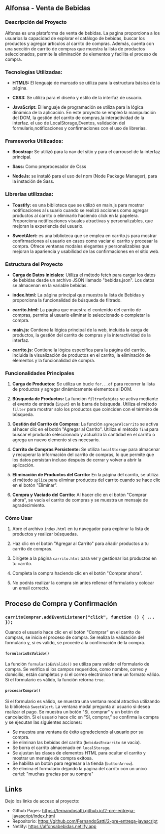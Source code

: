 ## Alfonsa - Venta de Bebidas

### Descripción del Proyecto

Alfonsa es una plataforma de venta de bebidas. La pagina proporciona a los usuarios la capacidad de explorar el catálogo de bebidas, buscar los productos y agregar artículos al carrito de compras. Además, cuenta con una sección de carrito de compras que muestra la lista de productos seleccionados, permite la eliminación de elementos y facilita el proceso de compra.

### Tecnologías Utilizadas:

- **HTML5:** El lenguaje de marcado se utiliza para la estructura básica de la página.
  
- **CSS3:** Se utiliza para el diseño y estilo de la interfaz de usuario.

- **JavaScript:** El lenguaje de programación se utiliza para la lógica dinámica de la aplicación. En este proyecto se empleó la manipulación del DOM, la gestión del carrito de compras,la interactividad de la interfaz. el uso de LocalStorage,Eventos, validación del formulario,notificaciones y confirmaciones con el uso de librerias.

### Frameworks Utilizados:

- **Boostrap:** Se utilizó para la nav del sitio y para el carrousel de la interfaz principal.
  
- **Sass:** Como preprocesador de Csss

- **NodeJs:** se instaló para el uso del npm (Node Package Manager), para la instación de Sass.

### Librerias utilizadas:

- **Toastify:** es una biblioteca que se utilizó en main.js para mostrar notificaciones al usuario cuando se realizó acciones como agregar productos al carrito o eliminarlo haciendo click en la papelera. Proporciona notificaciones visuales atractivas y personalizables, que mejoran la experiencia del usuario.

- **SweetAlert:** es una biblioteca que se emplea en carrito.js para mostrar confirmaciones al usuario en casos como vaciar el carrito y procesar la compra. Ofrece ventanas modales elegantes y personalizables que mejoran la apariencia y usabilidad de las confirmaciones en el sitio web.

### Estructura del Proyecto

- **Carga de Datos iniciales:** Utiliza el método fetch para cargar los datos de bebidas desde un archivo JSON llamado "bebidas.json". Los datos se almacenan en la variable bebidas.

- **index.html:** La página principal que muestra la lista de Bebidas y proporciona la funcionalidad de búsqueda de filtrado.

- **carrito.html:** La página que muestra el contenido del carrito de compras, permite al usuario eliminar lo seleccionado o completar la compra.

- **main.js:** Contiene la lógica principal de la web, incluida la carga de productos, la gestión del carrito de compras y la interactividad de la interfaz.

- **carrito.js:** Contiene la lógica específica para la página del carrito, incluida la visualización de productos en el carrito, la eliminación de elementos y la funcionalidad de compra.

### Funcionalidades Principales

1. **Carga de Productos:** Se utiliza un bucle `for...of` para recorrer la lista de productos y agregar dinámicamente elementos al DOM.

2. **Búsqueda de Productos:** La función `filtrarBebidas` se activa mediante el evento de entrada (`input`) en la barra de búsqueda. Utiliza el método `filter` para mostrar solo los productos que coinciden con el término de búsqueda.

3. **Gestión del Carrito de Compras:** La función `agregarAlcarrito` se activa al hacer clic en el botón "Agregar al Carrito". Utiliza el método `find` para buscar el producto seleccionado y actualiza la cantidad en el carrito o agrega un nuevo elemento si es necesario.

4. **Carrito de Compras Persistente:** Se utiliza `localStorage` para almacenar y recuperar la información del carrito de compras, lo que permite que los datos persistan incluso después de cerrar y volver a abrir la aplicación.

5. **Eliminación de Productos del Carrito:** En la página del carrito, se utiliza el método `splice` para eliminar productos del carrito cuando se hace clic en el botón "Eliminar".

6. **Compra y Vaciado del Carrito:** Al hacer clic en el botón "Comprar ahora", se vacía el carrito de compras y se muestra un mensaje de agradecimiento.

### Cómo Usar

1. Abre el archivo `index.html` en tu navegador para explorar la lista de productos y realizar búsquedas.

2. Haz clic en el botón "Agregar al Carrito" para añadir productos a tu carrito de compras.

3. Dirígete a la página `carrito.html` para ver y gestionar los productos en tu carrito.

4. Completa la compra haciendo clic en el botón "Comprar ahora".

5. No podrás realizar la compra sin antes rellenar el formulario y colocar un email correcto.

## Proceso de Compra y Confirmación

### `carritoComprar.addEventListener("click", function () { ... });`
Cuando el usuario hace clic en el botón "Comprar" en el carrito de compras, se inicia el proceso de compra. Se realiza la validación del formulario y, si es válido, se procede a la confirmación de la compra.

#### `formularioEsValido()`
La función `formularioEsValido()` se utiliza para validar el formulario de compra. Se verifica si los campos requeridos, como nombre, correo y domicilio, están completos y si el correo electrónico tiene un formato válido. Si el formulario es válido, la función retorna `true`.

#### `procesarCompra()`
Si el formulario es válido, se muestra una ventana modal atractiva utilizando la biblioteca `SweetAlert`. La ventana modal pregunta al usuario si desea realizar el pago. Se muestra un botón "Sí, comprar" y un botón de cancelación. Si el usuario hace clic en "Sí, comprar," se confirma la compra y se ejecutan las siguientes acciones:

- Se muestra una ventana  de éxito agradeciendo al usuario por su compra.
- Se eliminan las bebidas del carrito (`bebidasEncarrito` se vacía).
- Se borra el carrito almacenado en `localStorage`.
- Se ajustan las clases de elementos HTML para ocultar el carrito y mostrar un mensaje de compra exitosa.
- Se habilita un botón para regresar a la tienda (`buttonArrow`).
- Se elimina el formulario dejando la pagina del carrito con un unico cartel: "muchas gracias por su compra"

## Links

Dejo los links de acceso al proyecto:

- Github Pages: https://fernandosatti.github.io/2-pre-entrega-javascript/index.html
- Repositorio:  https://github.com/FernandoSatti/2-pre-entrega-javascript
- Netlify:      https://alfonsabebidas.netlify.app








